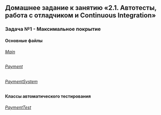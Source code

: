 ## Домашнее задание к занятию «2.1. Автотесты, работа с отладчиком и Continuous Integration»
### Задача №1 - Максимальное покрытие
#### Основные файлы
###### [Main](https://github.com/NetologyHomeWork/AutoTestVKPayLesson4/blob/main/src/main/kotlin/ru/netology/Main.kt)
###### [Payment](https://github.com/NetologyHomeWork/AutoTestVKPayLesson4/blob/main/src/main/kotlin/ru/netology/Payment.kt)
###### [PaymentSystem](https://github.com/NetologyHomeWork/AutoTestVKPayLesson4/blob/main/src/main/kotlin/ru/netology/PaymentSystem.kt)
#### Классы автоматического тестирования
###### [PaymentTest](https://github.com/NetologyHomeWork/AutoTestVKPayLesson4/blob/main/src/test/kotlin/ru/netology/PaymentTest.kt)
